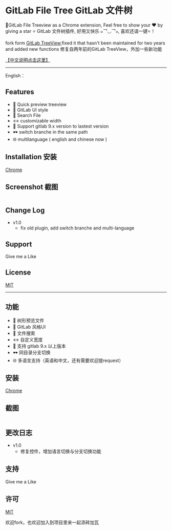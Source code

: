 # GitLab File Tree GitLab 文件树

🎄GitLab File Treeview as a Chrome extension, Feel free to show your ❤️ by giving a star ⭐️
GitLab 文件树插件, 好用又快乐 ๑乛◡乛๑, 喜欢还请一键⭐️！

fork form [GitLab TreeView][1],fixed it that hasn't been maintained for two years and added new functions
修复自两年前的GitLab TreeView，外加一些新功能

[【中文说明点击这里】][2]

----
English：  

## Features

- 📂 Quick preview treeview
- 🎨 GitLab UI style
- 🔎 Search File
- ↔️ customizable width
- 🚀 Support gitlab 9.x version to lastest version
- 🕶️ switch branche in the same path
- 🌐 multilanguage ( english and chinese now )

## Installation 安装

[Chrome]()

## Screenshot 截图

![]()


## Change Log
 - v1.0
    - fix old plugin, add switch branche and multi-language

## Support

Give me a Like

## License
[MIT](LICENSE)

----
<span id='chinese'></span>
## 功能

- 📂 树形预览文件
- 🎨 GitLab 风格UI
- 🔎 文件搜索
- ↔ ️自定义宽度
- 🚀 支持 gitlab 9.x 以上版本
- 🕶 同目录分支切换
- 🌐 多语言支持（英语和中文，还有需要欢迎提request）

## 安装

[Chrome]()

## 截图

![]()


## 更改日志
 
 - v1.0
    - 修复控件，增加语言切换与分支切换功能

## 支持

Give me a Like

## 许可

[MIT](LICENSE)

欢迎fork，也欢迎加入到项目里来一起添砖加瓦


  [1]: https://github.com/linsage/gitlab-treeview
  [2]: #chinese